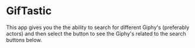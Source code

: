 # GifTastic
This app gives you the the ability to search for different Giphy's (preferably actors) and then select the button to see
the Giphy's related to the search buttons below.
